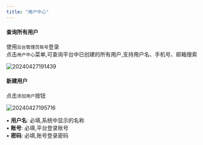 ```yaml
---
title: "用户中心"
---
```


#### 查询所有用户

使用`后台管理员账号`登录 <br/>
点击`用户中心`菜单,可查询平台中已创建的所有用户,支持用户名、手机号、邮箱搜索

![20240427191439](https://img.isxcode.com/picgo/20240427191439.png)

#### 新建用户

点击`添加用户`按钮

![20240427195716](https://img.isxcode.com/picgo/20240427195716.png)

▪ **用户名**: 必填,系统中显示的名称<br/>
▪ **账号**: 必填,平台登录账号 <br/>
▪ **密码**: 必填,账号登录密码